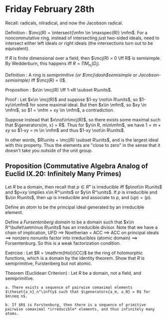 # Friday February 28th

Recall: radicals, nilradical, and now the Jacobson radical.

Definition
: $\mcj(R) = \intersect{\mfm \in \maxspec(R)} \mfm$.
  For a noncommutative ring, instead of intersecting just two-sided ideals, need to intersect either left ideals *or* right ideals (the intersections turn out to be equivalent).

If $R$ is finite dimensional over a field, then $\mcj(R) = 0 \iff R$ is semisimple.
By Wedderburn, this happens iff $R = \prod M_{n_i}(D_i)$.

Definition
: A ring is *semiprimitive* *(or $\mcj\dash$semisimple or Jacobson-semisimple)* iff $\mcj(R) = 0$.

Proposition
: $x\in \mcj(R) \iff 1-xR \subset R\units$.

Proof
: Let $x\in \mcj(R)$ and suppose $1-xy \not\in R\units$, so $1-xy\in\mfm$ for some maximal ideal.
  But then $x\in \mfm$, so $xy \in \mfm$, so $1 = \mfm + xy \in \mfm$, a contradiction.
  
  Suppose instead that $x\not\in\mcj(R)$, so there exists some maximal such that $\generators{m, x} = R$.
  Thus for $y\in R, m\in\mfm$, we have $1 = m+xy$ so $1-xy = m \in \mfm$ and thus $1-xy \not\in R\units$.

In other words, $R\units + \mcj(R) \subset R\units$, and is the largest ideal with this property.
Thus the elements are "close to zero" in the sense that it doesn't take you outside of the unit group.

## Proposition (Commutative Algebra Analog of Euclid IX.20: Infinitely Many Primes)
Let $R$ be a domain, then recall that $p\in R^\bullet$ is irreducible iff $p\not\in R\units$ and $p=xy \implies x\in R^\units$ or $y\in R^\units$.
If $p$ is irreducible and $u\in R\units$, then $up$ is irreducible and associate to $p$, and $(up) = (p)$.

Define an *atom* to be the principal ideal generated by an irreducible element.

Define a *Fursentenberg domain* to be a domain such that $x\in R^\bullet\setminus R\units$ has an irreducible divisor.
Note that we have a chain of implication, UFD $\implies$ Noetherian = ACC $\implies$ ACC on principal ideals $\implies$ nonzero nonunits factor into irreducibles (atomic domain) $\implies$ Forsentenburg.
So this is a weak factorization condition.

Exercise
: Let $R = \mathrm{Hol}(\CC)$ be the ring of holomorphic functions, which is a domain by the identity theorem.
  Show that $R$ is semiprimitive, Furstenberg but not atomic.

Theorem (Euclidean Criterion)
:   Let $R$ be a domain, not a field, and semiprimitive.
  
    a. There exists a sequence of pairwise comaximal elements $\theset{a_n}_n^\infty$ such that $\generators{a_m, a_N} = R$ for $m\neq n$.

    b. If $R$ is Forstenburg, then there is a sequence of primitive pairwise comaximal *irreducible* elements, and thus infinitely many atoms.




